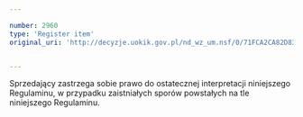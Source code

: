 ```yaml
---

number: 2960
type: 'Register item'
original_uri: 'http://decyzje.uokik.gov.pl/nd_wz_um.nsf/0/71FCA2CA82D8361BC12579CA0038780E?OpenDocument'


---
```


Sprzedający zastrzega sobie prawo do ostatecznej interpretacji niniejszego Regulaminu, w przypadku zaistniałych sporów powstałych na tle niniejszego Regulaminu.
